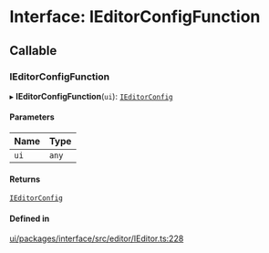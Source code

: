 # Interface: IEditorConfigFunction

## Callable

### IEditorConfigFunction

▸ **IEditorConfigFunction**(`ui`): [`IEditorConfig`](IEditorConfig.md)

#### Parameters

| Name | Type |
| :------ | :------ |
| `ui` | `any` |

#### Returns

[`IEditorConfig`](IEditorConfig.md)

#### Defined in

[ui/packages/interface/src/editor/IEditor.ts:228](https://github.com/leaferjs/leafer-ui/blob/6deed4d/packages/interface/src/editor/IEditor.ts#L228)
